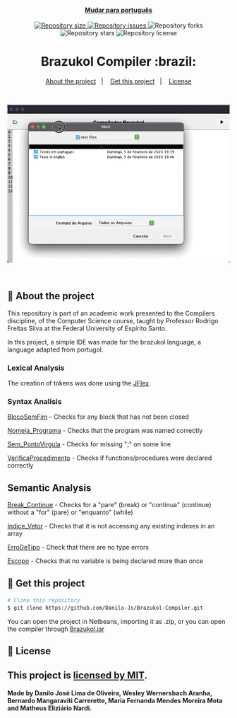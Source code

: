 <h4 align="center">

  [Mudar para português](README_ptbr.md)

</h4>

<p align="center">
  <a href="https://img.shields.io/github/repo-size/Danilo-Js/Brazukol-Compiler/commits/master">
    <img alt="Repository size" src="https://img.shields.io/github/repo-size/Danilo-Js/Brazukol-Compiler">
  </a>

  <a href="https://img.shields.io/github/issues/Danilo-Js/Brazukol-Compiler/issues">
    <img alt="Repository issues" src="https://img.shields.io/github/issues/Danilo-Js/Brazukol-Compiler">
  </a>
  
  <img alt="Repository forks" src="https://img.shields.io/github/forks/Danilo-Js/Brazukol-Compiler">
  
  <img alt="Repository stars" src="https://img.shields.io/github/stars/Danilo-Js/Brazukol-Compiler">
  
  <img alt="Repository license" src="https://img.shields.io/github/license/Danilo-Js/Brazukol-Compiler">
  
</p>

<h1 align="center">
   Brazukol Compiler :brazil:
</h1>

<p align="center" direction="row">
  <a href="#rocket-about-the-project">About the project</a>&nbsp;&nbsp;&nbsp;|&nbsp;&nbsp;&nbsp;
  <a href="#busts_in_silhouette-get-this-project">Get this project</a>&nbsp;&nbsp;&nbsp;|&nbsp;&nbsp;&nbsp;
  <a href="#memo-license">License</a>
</p>

</br>

<p align="center">
  <img alt="Web" src="./assets/readmeGifs/usage.gif">
</p>

</br>

## :rocket: About the project
This repository is part of an academic work presented to the Compilers discipline, of the Computer Science course, taught by Professor Rodrigo Freitas Silva at the Federal University of Espírito Santo.

In this project, a simple IDE was made for the brazukol language, a language adapted from portugol.

### Lexical Analysis
The creation of tokens was done using the [JFlex](https://www.jflex.de/manual.html).

### Syntax Analisis
[BlocoSemFim](src/main/java/com/ufes/compilador/Syntatic/BlocoSemFim.java) - Checks for any block that has not been closed

[Nomeia_Programa](src/main/java/com/ufes/compilador/Syntatic/Nomeia_Programa.java) - Checks that the program was named correctly

[Sem_PontoVirgula](src/main/java/com/ufes/compilador/Syntatic/Sem_PontoVirgula.java) - Checks for missing ";" on some line

[VerificaProcedimento](src/main/java/com/ufes/compilador/Syntatic/VerificaProcedimento.java) - Checks if functions/procedures were declared correctly

## Semantic Analysis
[Break_Continue](src/main/java/com/ufes/compilador/Semantic/Break_Continue.java) - Checks for a "pare" (break) or "continua" (continue) without a "for" (pare) or "enquanto" (while)

[Indice_Vetor](src/main/java/com/ufes/compilador/Semantic/Indice_Vetor.java) - Checks that it is not accessing any existing indexes in an array

[ErroDeTipo](src/main/java/com/ufes/compilador/Semantic/ErroDeTipo.java) - Check that there are no type errors

[Escopo](src/main/java/com/ufes/compilador/Semantic/Escopo.java) - Checks that no variable is being declared more than once

## :busts_in_silhouette: Get this project

```bash
# Clone this repository
$ git clone https://github.com/Danilo-Js/Brazukol-Compiler.git
```

You can open the project in Netbeans, importing it as .zip, or you can open the compiler through [Brazukol.jar](Brazukol.jar)

## :memo: License
This project is [licensed by MIT](https://github.com/Danilo-Js/Biblioteca-Virtual/blob/master/LICENSE).
---

#### Made by Danilo José Lima de Oliveira, Wesley Wernersbach Aranha, Bernardo Mangaraviti Carrerette, Maria Fernanda Mendes Moreira Mota and Matheus Eliziário Nardi.
